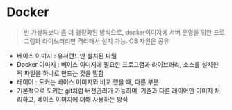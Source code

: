 # Docker

> 반 가상화보다 좀 더 경량화된 방식으로, docker이미지에 서버 운영을 위한 프로그램과 라이브러리만 격리해서 설치 가능. OS 자원은 공유

- 베이스 이미지 : 유저랜드만 설치된 파일
- Docker 이미지 : 베이스 이미지에 필요한 프로그램과 라이브러리, 소스를 설치한 뒤 파일을 하나로 만드는 것을 말함
- 레이어 : 도커는 베이스 이미지와 비교 했을 때, 다른 부분
- 기본적으로 도커는 git처럼 버전관리가 가능하며, 기존과 다른 레이어만 이미지 처리하고, 베이스 이미지에 더해 사용하는 방식
